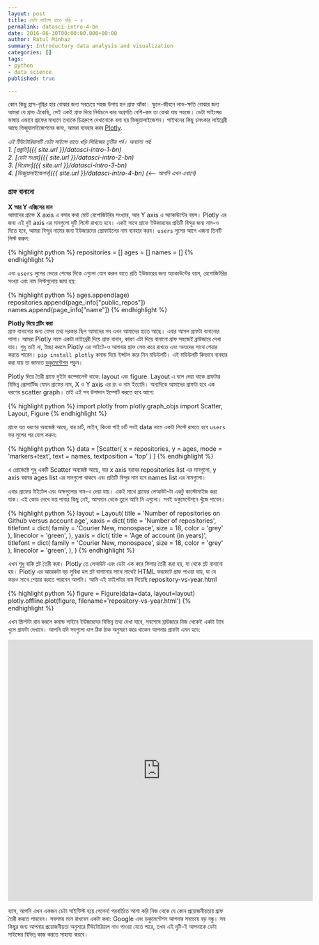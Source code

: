 ```yaml
---
layout: post
title: ডেটা সাইন্সে হাতে খড়ি - ৪
permalink: datasci-intro-4-bn
date: 2016-06-30T00:00:00.000+00:00
author: Ratul Minhaz
summary: Introductory data analysis and visualization
categories: []
tags:
- python
- data science
published: true

---
```

কোন কিছু হ্রাস-বৃদ্ধির হার বোঝার জন্য সবচেয়ে সহজ উপায় হল গ্রাফ আঁকা। স্কুলে-জীবনে লাভ-ক্ষতি বোঝার জন্য আমরা যে গ্রাফ এঁকেছি, সেই একই গ্রাফ দিয়ে নির্বাচনে কার অগ্রগতি বেশি-কম তা বোঝা যায় সহজে। ডেটা সাইন্সের ভাষায় এভাবে গ্রাফের মাধ্যমে তথ্যকে চিত্ররুপে দেখানোকে বলা হয় ভিজুয়ালাইজেশন। পাইথনের কিছু চমৎকার লাইব্রেরী আছে ভিজুয়ালাইজেশনের জন্য, আমরা ব্যবহার করব [Plotly](https://plot.ly/).


*এই টিউটোরিয়ালটি ডেটা সাইন্সে হাতে খড়ি সিরিজের তৃতীয় পর্ব। অন্যান্য পর্ব:*<br>
*1. [প্রস্তুতি]({{ site.url }}/datasci-intro-1-bn)*<br>
*2. [ডেটা সংগ্রহ]({{ site.url }}/datasci-intro-2-bn)*<br>
*3. [বিশ্লেষণ]({{ site.url }}/datasci-intro-3-bn)*<br>
*4. [ভিজুয়ালাইজেশন]({{ site.url }}/datasci-intro-4-bn) (<-- আপনি এখন এখানে)*<br>


### গ্রাফ বানানো

__X আর Y এক্সিসের মান__<br>
আমাদের গ্রাফে X axis এ বসার কথা মোট রেপোজিটরির সংখ্যার, আর Y axis এ অ্যাকাউন্টের বয়স। Plotly এর জন্য এই দুই axis এর মানগুলো দুটি লিস্টে রাখতে হবে। একই সাথে গ্রাফে ইউজারদের প্রতিটি বিন্দুর জন্য নাম-ও দিতে হবে, আমরা বিন্দুর নামের জন্য ইউজারদের প্রোফাইলের নাম ব্যবহার করব।  `users` লুপের আগে এজন্য তিনটি লিস্ট করুন: 

{% highlight python %}
repositories = []
ages = []
names = []
{% endhighlight %}

এবং `users` লুপের ভেতর শেষের দিকে এগুলো যোগ করুন যাতে প্রতি ইউজারের জন্য অ্যাকাউন্টের বয়স, রেপোজিটরির সংখ্যা এবং নাম লিস্টগুলোয় জমা হয়:

{% highlight python %}
ages.append(age)
repositories.append(page_info["public_repos"])
names.append(page_info["name"])
{% endhighlight %}


__Plotly দিয়ে প্লটিং করা__<br>
গ্রাফ বানানোর জন্য যেসব তথ্য দরকার ছিল আমাদের সব এখন আমাদের হাতে আছে। এবার আসল গ্রাফটা বানানোর পালা। আমরা Plotly নামে একটা লাইব্রেরী দিয়ে গ্রাফ বানাব, কারণ এটা দিয়ে বানানো গ্রাফ সহজেই ব্রাউজারে দেখা যায়। শুধু তাই না, ইচ্ছা করলে Plotly এর সাইটে-ও আপনার গ্রাফ সেভ করে রাখতে এবং অন্যদের সাথে শেয়ার করতে পারেন।  `pip install plotly` কমান্ড দিয়ে ইন্সটল করে নিন মডিউলটি। এই মডিউলটি কিভাবে ব্যবহার করা যায় তা জানতে [ডকুমেন্টেশন](https://plot.ly/python/) পড়ুন।

Plotly দিয়ে তৈরী গ্রাফে দুইটা কম্পোনেন্ট থাকে: layout এবং figure. Layout এ বলে দেয়া থাকে গ্রাফটার বিভিন্ন প্রোপার্টিজ যেমন গ্রাফের নাম, X ও Y axis এর রং ও নাম ইত্যাদি। অন্যদিকে আমাদের গ্রাফটা হবে এক ধরণের scatter graph। তাই এই সব উপাদান ইম্পোর্ট করতে হবে আগে:

{% highlight python %}
import plotly
from plotly.graph_objs import Scatter, Layout, Figure
{% endhighlight %}

গ্রাফে যত ধরণের অবজেক্ট আছে, বার চার্ট, লাইন, কিংবা পাই চার্ট সবই data নামে একটা লিস্টে রাখতে হবে `users` ফর লুপের পর যোগ করুন:

{% highlight python %}
data = [Scatter(
    x = repositories,
    y = ages,
    mode = 'markers+text',
    text = names,
    textposition = 'top'
    )
]
{% endhighlight %}

এ প্রোজেক্টে শুধু একটি Scatter অবজেক্ট আছে, যার x axis বরাবর repositories list এর মানগুলো, y axis বরাবর ages list এর মানগুলো থাকবে এবং প্রতিটি বিন্দুর নাম হবে names list এর নামগুলো।
 
এবার গ্রাফের টাইটেল এবং অক্ষগুলোর নাম-ও দেয়া যায়। একই সাথে গ্রাফের লেআউট-টা একটু কাস্টোমাইজ করা যাক। এই কোড দেখে ভয় পাবার কিছু নেই, আসমান থেকে তুলে আনি নি এগুলো। সবই ডকুমেন্টেশনে খুঁজে পাবেন।

{% highlight python %}
layout = Layout(
    title = 'Number of repositories on Github versus account age',
    xaxis = dict(
        title = 'Number of repositories',
        titlefont = dict(
            family = 'Courier New, monospace',
            size = 18,
            color = 'grey'
            ),
        linecolor = 'green',
        ),
    yaxis = dict(
        title = 'Age of account (in years)',
        titlefont = dict(
            family = 'Courier New, monospace',
            size = 18,
            color = 'grey'
            ),
        linecolor = 'green',
        ),
    )
{% endhighlight %}

এখন শুধু বাকি প্লট তৈরী করা। Plotly তে লেআউট এবং ডেটা এক করে ফিগার তৈরী করা হয়, যা থেকে প্লট বানানো হয়। Plotly এর আরেকটা বড় সুবিধা হল প্লট বানানোর সাথে সাথেই HTML ফরমেটে গ্রাফ পাওয়া যায়, যা যে কারও সাথে শেয়ার করতে পারবেন আপনি। আমি এই ফাইলটার নাম দিয়েছি repository-vs-year.html

{% highlight python %}
figure = Figure(data=data, layout=layout)
plotly.offline.plot(figure, filename='repository-vs-year.html')
{% endhighlight %}

এখন স্ক্রিপ্টটা রান করলে কমান্ড লাইনে ইউজারদের বিভিন্ন তথ্য দেখা যাবে, সবশেষে ব্রাউজারে নিজ থেকেই একটা ট্যাব খুলে গ্রাফটা দেখাবে। আপনি যদি সবগুলো ধাপ ঠিক ঠাক অনুসরণ করে থাকেন আপনার গ্রাফটা এমন হবে:

<iframe width="700" height="600" frameborder="0" scrolling="no" src="https://plot.ly/~mnzr/14.embed"></iframe>



ব্যাস, আপনি এখন একজন ডেটা সাইন্টিস্ট হয়ে গেলেন! পরবর্তিতে আশা করি নিজ থেকে যে কোন প্রয়োজনীয়তায় গ্রাফ তৈরী করতে পারবেন। সবসময় মনে রাখবেন একটা কথা: Google এবং ডকুমেন্টেশন আপনার সবচেয়ে বড় বন্ধু। সব কিছুর জন্য আপনার প্রয়োজনীয়তা অনুসারে টিউটোরিয়াল নাও পাওয়া যেতে পারে, তখন এই দুটি-ই আপনাকে ডেটা সাইন্সের বিভিন্ন কাজ করতে সাহায্য করবে।